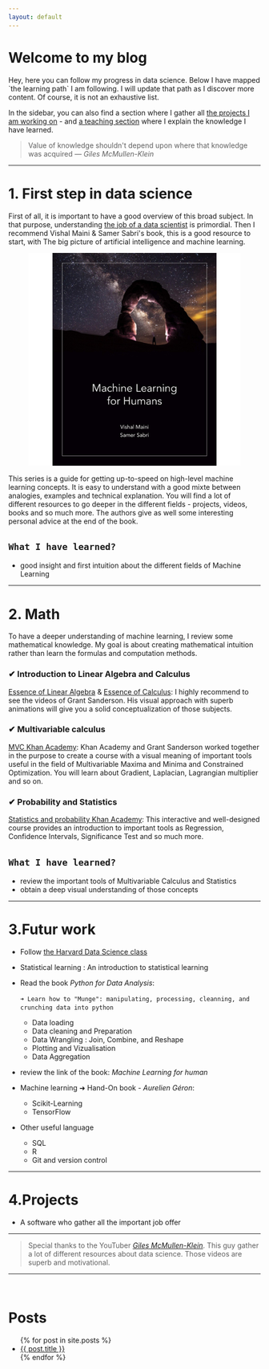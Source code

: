 ```yaml
---
layout: default
---
```

<h1>Welcome to my blog</h1>
Hey, here you can follow my progress in data science. Below I have mapped `the learning path` I am following. I will update that path as I discover more content. Of course, it is not an exhaustive list.

In the sidebar, you can also find a section where I gather all [the projects I am working on]({{site.url}}/my_blog/project) - and [a teaching section]({{site.url}}/my_blog/teaching) where I explain the knowledge I have learned. 

> Value of knowledge shouldn't depend upon where that knowledge was acquired <cite>&mdash; Giles McMullen-Klein</cite>

<hr>

# 1.  First step in data science
First of all, it is important to have a good overview of this broad subject. In that purpose, understanding [the job of a data scientist]({{site.url}}/my_blog/what_does_a_datascientist) is primordial. Then I recommend Vishal Maini & Samer Sabri's book, this is a good resource to start, with The big picture of artificial intelligence and machine learning.

<figure>
  <a href="https://medium.com/machine-learning-for-humans/why-machine-learning-matters-6164faf1df12"><img src="./assets/ml_human.jpg">
  </a>
</figure>


This series is a guide for getting up-to-speed on high-level machine learning concepts. It is easy to understand with a good mixte between analogies, examples and technical explanation. You will find a lot of different resources to go deeper in the different fields - projects, videos, books and so much more. The authors give as well some interesting personal advice at the end of the book.

## `What I have learned?`
  - good insight and first intuition about the different fields of Machine Learning 

<hr>

# 2. Math
To have a deeper understanding of machine learning, I review some mathematical knowledge. My goal is about creating mathematical intuition rather than learn the formulas and computation methods. 
### ✔︎ Introduction to Linear Algebra and Calculus
  [Essence of Linear Algebra](https://www.youtube.com/playlist?list=PLZHQObOWTQDPD3MizzM2xVFitgF8hE_ab) & [Essence of Calculus](https://www.youtube.com/playlist?list=PLZHQObOWTQDMsr9K-rj53DwVRMYO3t5Yr): I highly recommend to see the videos of Grant Sanderson. His visual approach with superb animations will give you a solid conceptualization of those subjects. 

### ✔︎ Multivariable calculus 
  [MVC Khan Academy](https://www.khanacademy.org/math/multivariable-calculus): Khan Academy and Grant Sanderson worked together in the purpose to create a course with a visual meaning of important tools useful in the field of Multivariable Maxima and Minima and Constrained Optimization. You will learn about Gradient, Laplacian, Lagrangian multiplier and so on. 

### ✔︎ Probability and Statistics
  [Statistics and probability Khan Academy](https://www.khanacademy.org/math/statistics-probability): This interactive and well-designed course provides an introduction to important tools as Regression, Confidence Intervals, Significance Test and so much more. 

## `What I have learned?`
  - review the important tools of Multivariable Calculus and Statistics
  - obtain a deep visual understanding of those concepts
<hr>

# 3.Futur work
- Follow [the Harvard Data Science class](https://matterhorn.dce.harvard.edu/engage/ui/index.html#/2016/01/14328)
- Statistical learning : An introduction to statistical learning
- Read the book *Python for Data Analysis*: 
  
    `➜ Learn how to "Munge": manipulating, processing, cleanning, and crunching data into python`

    * Data loading
    * Data cleaning and Preparation
    * Data Wrangling : Join, Combine, and Reshape
    * Plotting and Vizualisation
    * Data Aggregation


- review the link of the book: *Machine Learning for human*
- Machine learning ➜ Hand-On book - *Aurelien Géron*:
  * Scikit-Learning  
  * TensorFlow

- Other useful language  
  * SQL 
  * R  
  * Git and version control
<hr>

# 4.Projects
  - A software who gather all the important job offer
<hr>

> Special thanks to the YouTuber [*Giles McMullen-Klein*](https://www.youtube.com/channel/UC68KSmHePPePCjW4v57VPQg). This guy gather a lot of different resources about data science. Those videos are superb and motivational.

<hr>
<br>
 <h1>Posts</h1>
<ul>
  {% for post in site.posts %}
    <li>
      <a href="/my_blog{{ post.url }}">{{ post.title }}</a>
    </li>
  {% endfor %}
</ul>




